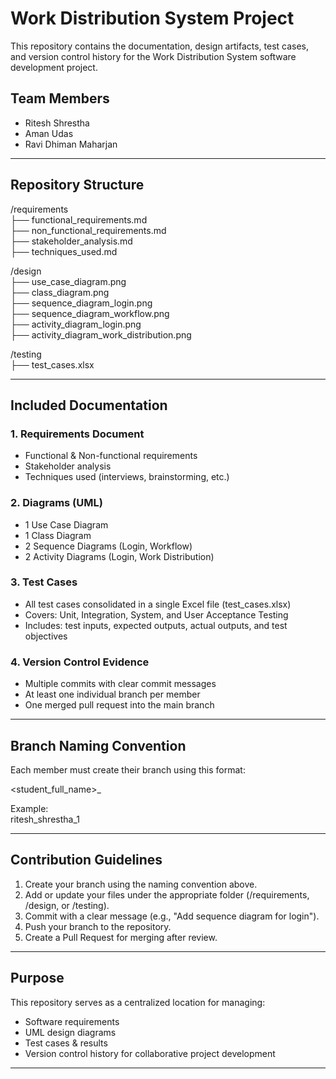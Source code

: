# Work Distribution System Project

This repository contains the documentation, design artifacts, test cases, and version control history for the Work Distribution System software development project.

## Team Members
- Ritesh Shrestha
- Aman Udas  
- Ravi Dhiman Maharjan
---

## Repository Structure

/requirements  
    ├── functional_requirements.md  
    ├── non_functional_requirements.md  
    ├── stakeholder_analysis.md  
    ├── techniques_used.md  

/design  
    ├── use_case_diagram.png  
    ├── class_diagram.png  
    ├── sequence_diagram_login.png  
    ├── sequence_diagram_workflow.png  
    ├── activity_diagram_login.png  
    ├── activity_diagram_work_distribution.png  

/testing  
    ├── test_cases.xlsx  

---

## Included Documentation

### 1. Requirements Document
- Functional & Non-functional requirements  
- Stakeholder analysis  
- Techniques used (interviews, brainstorming, etc.)  

### 2. Diagrams (UML)
- 1 Use Case Diagram  
- 1 Class Diagram  
- 2 Sequence Diagrams (Login, Workflow)  
- 2 Activity Diagrams (Login, Work Distribution)  

### 3. Test Cases
- All test cases consolidated in a single Excel file (test_cases.xlsx)  
- Covers: Unit, Integration, System, and User Acceptance Testing  
- Includes: test inputs, expected outputs, actual outputs, and test objectives  

### 4. Version Control Evidence
- Multiple commits with clear commit messages  
- At least one individual branch per member  
- One merged pull request into the main branch  

---

## Branch Naming Convention
Each member must create their branch using this format:  

<student_full_name>_<number>  

Example:  
ritesh_shrestha_1  

---

## Contribution Guidelines
1. Create your branch using the naming convention above.  
2. Add or update your files under the appropriate folder (/requirements, /design, or /testing).  
3. Commit with a clear message (e.g., "Add sequence diagram for login").  
4. Push your branch to the repository.  
5. Create a Pull Request for merging after review.  

---

## Purpose
This repository serves as a centralized location for managing:  
- Software requirements  
- UML design diagrams  
- Test cases & results  
- Version control history for collaborative project development  

---
